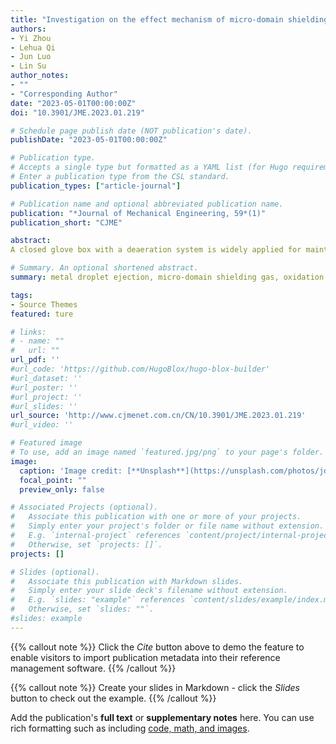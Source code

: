 ```yaml
---
title: "Investigation on the effect mechanism of micro-domain shielding gas on metal droplet ejection process"
authors:
- Yi Zhou
- Lehua Qi
- Jun Luo
- Lin Su
author_notes:
- ""
- "Corresponding Author"
date: "2023-05-01T00:00:00Z"
doi: "10.3901/JME.2023.01.219"

# Schedule page publish date (NOT publication's date).
publishDate: "2023-05-01T00:00:00Z"

# Publication type.
# Accepts a single type but formatted as a YAML list (for Hugo requirements).
# Enter a publication type from the CSL standard.
publication_types: ["article-journal"]

# Publication name and optional abbreviated publication name.
publication: "*Journal of Mechanical Engineering, 59*(1)"
publication_short: "CJME"

abstract: 
A closed glove box with a deaeration system is widely applied for maintaining a low-oxygen environment (the oxygen content of <50 ppm) in metal droplet-based 3D printing. However, it is disadvantageous to the industrial application of the technology because of the narrow space of a glove box. Thus, it is very significant to construct a micro-domain low-oxygen environment at the exit of metal droplet ejection, which can prevent droplets from oxidation, broaden applicability, and improve flexibility. Meanwhile, an excellent micro-domain shielding environment is a key to promoting the engineering application of metal droplet-based 3D printing. However, shielding gas will generate airflow disturbance, which inhibits the stability and accuracy of the droplet printing. To address this problem, a novel annular gas jet micro-domain shielding device is designed and developed, the mechanisms of oxidation and airflow-dynamics during tin alloy droplet ejection process are studied by the combination of experiments and simulations. Results show that when the supply of shielding gas is insufficient, oxidation will decrease the surface tension and increase the viscosity of a metal jet (i.e. the Oh value of a metal jet increases), which leads to the generation of a single droplet with a conical tail. When the supply of shielding gas is excessive, the secondary vortex appears at the root of a metal jet, which causes a secondary breakup occurs, and then multiple metal droplets are formed. Furthermore, a long well-fused tin alloy pillar with an ordered arrangement and a size-uniform bump array with accurate landing-points are successfully printed under appropriate parameters, which confirms the effectiveness of the annular gas jet micro-domain shielding device. The current investigation may provide crucial technical and theoretical support for the application of metal droplet-based 3D printing.

# Summary. An optional shortened abstract.
summary: metal droplet ejection, micro-domain shielding gas, oxidation, airflow-dynamics.

tags:
- Source Themes
featured: ture

# links:
# - name: ""
#   url: ""
url_pdf: ''
#url_code: 'https://github.com/HugoBlox/hugo-blox-builder'
#url_dataset: ''
#url_poster: ''
#url_project: ''
#url_slides: ''
url_source: 'http://www.cjmenet.com.cn/CN/10.3901/JME.2023.01.219'
#url_video: ''

# Featured image
# To use, add an image named `featured.jpg/png` to your page's folder. 
image:
  caption: 'Image credit: [**Unsplash**](https://unsplash.com/photos/jdD8gXaTZsc)'
  focal_point: ""
  preview_only: false

# Associated Projects (optional).
#   Associate this publication with one or more of your projects.
#   Simply enter your project's folder or file name without extension.
#   E.g. `internal-project` references `content/project/internal-project/index.md`.
#   Otherwise, set `projects: []`.
projects: []

# Slides (optional).
#   Associate this publication with Markdown slides.
#   Simply enter your slide deck's filename without extension.
#   E.g. `slides: "example"` references `content/slides/example/index.md`.
#   Otherwise, set `slides: ""`.
#slides: example
---
```


{{% callout note %}}
Click the *Cite* button above to demo the feature to enable visitors to import publication metadata into their reference management software.
{{% /callout %}}

{{% callout note %}}
Create your slides in Markdown - click the *Slides* button to check out the example.
{{% /callout %}}

Add the publication's **full text** or **supplementary notes** here. You can use rich formatting such as including [code, math, and images](https://docs.hugoblox.com/content/writing-markdown-latex/).
